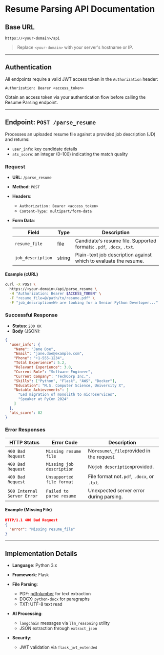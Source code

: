 # Resume Parsing API Documentation


## Base URL

```
https://<your-domain>/api
```

> Replace `<your-domain>` with your server's hostname or IP.

---

## Authentication

All endpoints require a valid JWT access token in the `Authorization` header:

```
Authorization: Bearer <access_token>
```

Obtain an access token via your authentication flow before calling the Resume Parsing endpoint.

---

## Endpoint: `POST /parse_resume`

Processes an uploaded resume file against a provided job description (JD) and returns:

* `user_info`: key candidate details
* `ats_score`: an integer (0–100) indicating the match quality

### Request

* **URL**: `/parse_resume`

* **Method**: `POST`

* **Headers**:

  * `Authorization: Bearer <access_token>`
  * `Content-Type: multipart/form-data`

* **Form Data**:

  | Field             | Type   | Description                                                          |
  | ----------------- | ------ | -------------------------------------------------------------------- |
  | `resume_file`     | file   | Candidate's resume file. Supported formats: `.pdf`, `.docx`, `.txt`. |
  | `job_description` | string | Plain-text job description against which to evaluate the resume.     |

#### Example (cURL)

```bash
curl -X POST \
  https://<your-domain>/api/parse_resume \
  -H "Authorization: Bearer $ACCESS_TOKEN" \
  -F "resume_file=@/path/to/resume.pdf" \
  -F "job_description=We are looking for a Senior Python Developer..."
```

### Successful Response

* **Status**: `200 OK`
* **Body** (JSON):

```json
{
  "user_info": {
    "Name": "Jane Doe",
    "Email": "jane.doe@example.com",
    "Phone": "+1-555-1234",
    "Total Experience": 5.2,
    "Relevant Experience": 3.0,
    "Current Role": "Software Engineer",
    "Current Company": "TechCorp Inc.",
    "Skills": ["Python", "Flask", "AWS", "Docker"],
    "Education": "M.S. Computer Science, University X",
    "Notable Achievements": [
      "Led migration of monolith to microservices",
      "Speaker at PyCon 2024"
    ]
  },
  "ats_score": 82
}
```

### Error Responses

| HTTP Status | Error Code | Description                                     |
|-------------|------------|-------------------------------------------------|
|`400 Bad Request`|`Missing resume file`       | No`resume\_file`provided in the request.     |
|`400 Bad Request`|`Missing job description`   | No`job description`provided.                |
|`400 Bad Request`|`Unsupported file format`   | File format not`.pdf`, `.docx`, or `.txt`.  | 
| `500 Internal Server Error`|`Failed to parse resume` | Unexpected server error during parsing.       |

#### Example (Missing File)

```json
HTTP/1.1 400 Bad Request
{
  "error": "Missing resume_file"
}
```

---

## Implementation Details

* **Language**: Python 3.x
* **Framework**: Flask
* **File Parsing**:

  * PDF: [pdfplumber]() for text extraction
  * DOCX: `python-docx` for paragraphs
  * TXT: UTF-8 text read
* **AI Processing**:

  * `langchain` messages via `llm_reasoning` utility
  * JSON extraction through `extract_json`
* **Security**:

  * JWT validation via `flask_jwt_extended`
